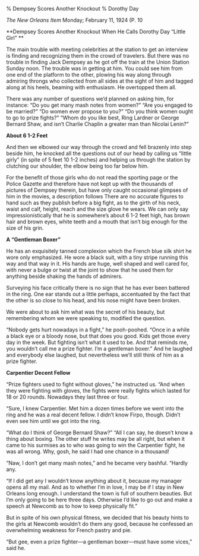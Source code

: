 % Dempsey Scores Another Knockout
% Dorothy Day

*The New Orleans Item*Monday; February 11, 1924 (P. 10

**Dempsey Scores Another Knockout When He Calls Dorothy Day “Little Girl” **

The main trouble with meeting celebrities at the station to get an interview is finding and recognizing them in the crowd of travelers. But there was no trouble in finding Jack Dempsey as he got off the train at the Union Station Sunday noon. The trouble was in getting at him. You could see him from one end of the platform to the other, plowing his way along through admiring throngs who collected from all sides at the sight of him and tagged along at his heels, beaming with enthusiasm. He overtopped them all.There was any number of questions we’d planned on asking him, for instance: “Do you get many mash notes from women?” “Are you engaged to be married?” “Do women ever propose to you?” “Do you think women ought to go to prize fights?” “Whom do you like best, Ring Lardner or George Bernard Shaw, and isn’t Charlie Chaplin a greater man than Nicolai Lenin?”**About 6 1-2 Feet**And then we elbowed our way through the crowd and fell brazenly into step beside him, he knocked all the questions out of our head by calling us “little girly” (in spite of 5 feet 10 1-2 inches) and helping us through the station by clutching our shoulder, the elbow being too far below him.For the benefit of those girls who do not read the sporting page or the Police Gazette and therefore have not kept up with the thousands of pictures of Dempsey therein, but have only caught occasional glimpses of him in the movies, a description follows There are no accurate figures to hand such as they publish before a big fight, as to the girth of his neck, waist and calf, height, reach and the size glove he wears. We can only say impressionistically that he is somewhere’s about 6 1-2 feet high, has brown hair and brown eyes, white teeth and a mouth that isn’t big enough for the size of his grin.**A “Gentleman Boxer”**He has an exquisitely tanned complexion which the French blue silk shirt he wore only emphasized. He wore a black suit, with a tiny stripe running this way and that way in it. His hands are huge, well shaped and well cared for, with never a bulge or twist at the joint to show that he used them for anything beside shaking the hands of admirers.Surveying his face critically there is no sign that he has ever been battered in the ring. One ear stands out a little perhaps, accentuated by the fact that the other is so close to his head, and his nose might have been broken.We were about to ask him what was the secret of his beauty, but remembering whom we were speaking to, modified the question.“Nobody gets hurt nowadays in a fight,” he pooh-poohed. “Once in a while a black eye or a bloody nose, but that does you good. Kids get those every day in the week. But fighting isn’t what it used to be. And that reminds me, you wouldn’t call me a prize fighter. I’m a gentleman boxer.” And he laughed and everybody else laughed, but nevertheless we’ll still think of him as a prize fighter.**Carpentier Decent Fellow**“Prize fighters used to fight without gloves,” he instructed us. “And when they were fighting with gloves, the fights were really fights which lasted for 18 or 20 rounds. Nowadays they last three or four.“Sure, I knew Carpentier. Met him a dozen times before we went into the ring and he was a real decent fellow. I didn’t know Firpo, though. Didn’t even see him until we got into the ring.“What do I think of George Bernard Shaw?” “All I can say, he doesn’t know a thing about boxing. The other stuff he writes may be all right, but when it came to his surmises as to who was going to win the Carpentier fight, he was all wrong. Why, gosh, he said I had one chance in a thousand!“Naw, I don’t get many mash notes,” and he became very bashful. “Hardly any.“If I did get any I wouldn’t know anything about it, because my manager opens all my mail. And as to whether I’m in love, I may be if I stay in New Orleans long enough. I understand the town is full of southern beauties. But I’m only going to be here three days. Otherwise I’d like to go out and make a speech at Newcomb as to how to keep physically fit.”But in spite of his own physical fitness, we decided that his beauty hints to the girls at Newcomb wouldn’t do them any good, because he confessed an overwhelming weakness for French pastry and pie.“But gee, even a prize fighter—a gentleman boxer—must have some vices,” said he.